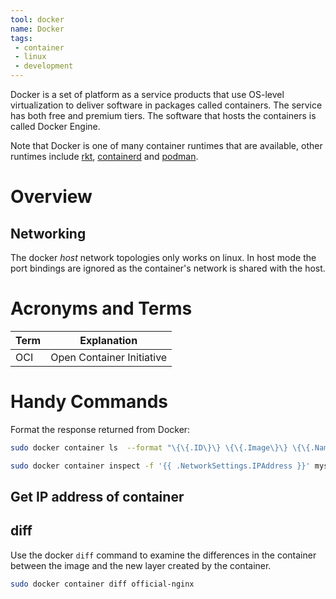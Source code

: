 ```yaml
---
tool: docker
name: Docker
tags:
 - container
 - linux
 - development
--- 
```


Docker is a set of platform as a service products that use OS-level virtualization to deliver software in packages called containers. The service has both free and premium tiers. The software that hosts the containers is called Docker Engine.
<!--more-->

Note that Docker is one of many container runtimes that are available, other runtimes include [rkt](https://coreos.com/rkt), [containerd](https://containerd.io) and [podman](https://podman.io).

# Overview

## Networking
The docker *host* network topologies only works on linux. In host mode the port bindings are ignored as the container's network is shared with the host.

# Acronyms and Terms

| Term | Explanation |
| ---- | ----------- |
| OCI | Open Container Initiative |

# Handy Commands

Format the response returned from Docker:
``` sh
sudo docker container ls  --format "\{\{.ID\}\} \{\{.Image\}\} \{\{.Names\}\}"

sudo docker container inspect -f '{{ .NetworkSettings.IPAddress }}' mysql-basic
```

## Get IP address of container

## diff

Use the docker `diff` command to examine the differences in the container between the image and the new layer created by the container.
``` sh
sudo docker container diff official-nginx
```
